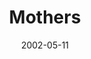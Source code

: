 ---
layout: message
category: message
series: "Icons"
title: "Mothers"
date: 2002-05-11
message_id: 282
---